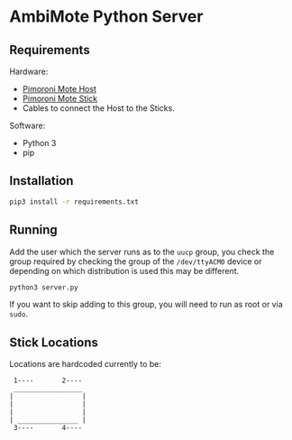 # AmbiMote Python Server

## Requirements

Hardware:
 * [Pimoroni Mote Host](https://shop.pimoroni.de/products/mote)
 * [Pimoroni Mote Stick](https://shop.pimoroni.de/products/mote)
 * Cables to connect the Host to the Sticks.

Software:
 * Python 3
 * pip

## Installation

```bash
pip3 install -r requirements.txt
```

## Running

Add the user which the server runs as to the `uucp` group, you
check the group required by checking the group of the `/dev/ttyACM0` device
or depending on which distribution is used this may be different.

```bash
python3 server.py
```

If you want to skip adding to this group, you will need to run as root or via
`sudo`.

## Stick Locations

Locations are hardcoded currently to be:

```
 1----       2----
 _________________
|                 |
|                 |
|                 |
| _______________ |
 3----       4----
```


